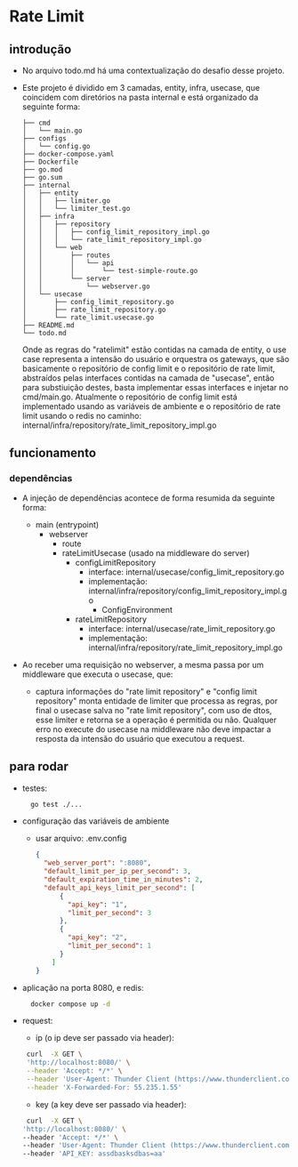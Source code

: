 # Rate Limit

## introdução

- No arquivo todo.md há uma contextualização do desafio desse projeto.

- Este projeto é dividido em 3 camadas, entity, infra, usecase, que coincidem com diretórios na pasta internal e está organizado da seguinte forma:

  ```tree
  ├── cmd
  │   └── main.go
  ├── configs
  │   └── config.go
  ├── docker-compose.yaml
  ├── Dockerfile
  ├── go.mod
  ├── go.sum
  ├── internal
  │   ├── entity
  │   │   ├── limiter.go
  │   │   └── limiter_test.go
  │   ├── infra
  │   │   ├── repository
  │   │   │   ├── config_limit_repository_impl.go
  │   │   │   └── rate_limit_repository_impl.go
  │   │   └── web
  │   │       ├── routes
  │   │       │   └── api
  │   │       │       └── test-simple-route.go
  │   │       └── server
  │   │           └── webserver.go
  │   └── usecase
  │       ├── config_limit_repository.go
  │       ├── rate_limit_repository.go
  │       └── rate_limit.usecase.go
  ├── README.md
  └── todo.md
  ```

  Onde as regras do "ratelimit" estão contidas na camada de entity, o use case representa a intensão do usuário e orquestra os gateways, que são basicamente o repositório de config limit e o repositório de rate limit, abstraídos pelas interfaces contidas na camada de "usecase", então para substiuição destes, basta implementar essas interfaces e injetar no cmd/main.go. Atualmente o repositório de config limit está implementado usando as variáveis de ambiente e o repositório de rate limit usando o redis no caminho: internal/infra/repository/rate_limit_repository_impl.go

## funcionamento

### dependências

- A injeção de dependências acontece de forma resumida da seguinte forma:
  - main (entrypoint)
    - webserver
      - route
      - rateLimitUsecase (usado na middleware do server)
        - configLimitRepository
          - interface: internal/usecase/config_limit_repository.go
          - implementação: internal/infra/repository/config_limit_repository_impl.go
            - ConfigEnvironment
        - rateLimitRepository
          - interface: internal/usecase/rate_limit_repository.go
          - implementação: internal/infra/repository/rate_limit_repository_impl.go

- Ao receber uma requisição no webserver, a mesma passa por um middleware que executa o usecase, que:
  - captura informações do "rate limit repository" e "config limit repository" monta entidade de limiter que processa as regras, por final o usecase salva no "rate limit repository", com uso de dtos, esse limiter e retorna se a operação é permitida ou não. Qualquer erro no execute do usecase na middleware não deve impactar a resposta da intensão do usuário que executou a request.

## para rodar

- testes:

  ```bash
    go test ./...
  ```

- configuração das variáveis de ambiente
  - usar arquivo: .env.config

    ```json
    {
      "web_server_port": ":8080",
      "default_limit_per_ip_per_second": 3,
      "default_expiration_time_in_minutes": 2,
      "default_api_keys_limit_per_second": [
          {
            "api_key": "1",
            "limit_per_second": 3
          },
          {
            "api_key": "2",
            "limit_per_second": 1
          }
        ]
    }
    ```

- aplicação na porta 8080, e redis:

  ```bash
    docker compose up -d
  ```

- request:
  - ip (o ip deve ser passado via header):

   ```bash
    curl  -X GET \
    'http://localhost:8080/' \
    --header 'Accept: */*' \
    --header 'User-Agent: Thunder Client (https://www.thunderclient.com)' \
    --header 'X-Forwarded-For: 55.235.1.55'
   ```

  - key (a key deve ser passado via header):

   ```bash
    curl  -X GET \
  'http://localhost:8080/' \
  --header 'Accept: */*' \
  --header 'User-Agent: Thunder Client (https://www.thunderclient.com)' \
  --header 'API_KEY: assdbasksdbas=aa'
   ```
